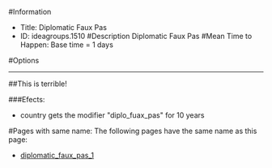 #Information
 - Title: Diplomatic Faux Pas
 - ID: ideagroups.1510
#Description
Diplomatic Faux Pas
#Mean Time to Happen:
Base time = 1 days

#Options

___
##This is terrible!

###Efects:<ul><li>country gets the modifier "diplo_fuax_pas" for 10 years</li></ul>


#Pages with same name:
The following pages have the same name as this page:
 - [diplomatic_faux_pas_1](diplomatic_faux_pas_1.md)
